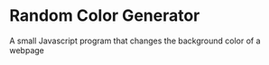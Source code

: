 # Random Color Generator
 A small Javascript program that changes the background color of a webpage

